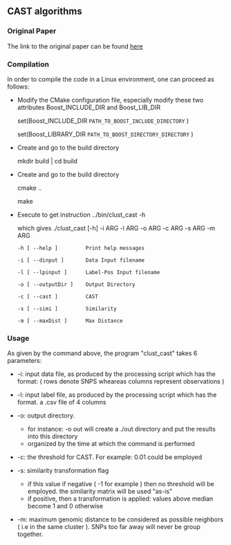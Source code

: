 ## CAST algorithms
### Original Paper

The link to the original paper can be found [here](http://citeseerx.ist.psu.edu/viewdoc/summary?doi=10.1.1.34.5341)


### Compilation

In order to compile the code in a Linux environment, one can proceed as follows:


* Modify the CMake configuration file, especially modify these two attributes Boost_INCLUDE_DIR and Boost_LIB_DIR

  set(Boost_INCLUDE_DIR `PATH_TO_BOOST_INCLUDE_DIRECTORY` )
  
  set(Boost_LIBRARY_DIR `PATH_TO_BOOST_DIRECTORY_DIRECTORY` )

* Create and go to the build directory
 
  mkdir build | cd build

* Create and go to the build directory

   cmake ..
   
   make
   
* Execute to get instruction
  ../bin/clust_cast -h

  which gives ./clust_cast [-h] -i ARG -l ARG -o ARG -c ARG -s ARG -m ARG 
  
   	  -h [ --help ]       	Print help messages

	  -i [ --dinput ]     	Data Input filename
	  
 	  -l [ --lpinput ]    	Label-Pos Input filename
 	  
	  -o [ --outputDir ]  	Output Directory
	  
	  -c [ --cast ]       	CAST
	  
	  -s [ --simi ]       	Similarity
	  
	  -m [ --maxDist ]    	Max Distance
	  

### Usage

As given by the command above, the program "clust_cast" takes  6 parameters:

* -i: input data file, as produced by the processing script which has the format: ( rows denote SNPS wheareas columns 
      represent observations )
* -l: input label file, as produced by the processing script which has the format. a .csv file of 4 columns
* -o: output directory. 

   * for instance: -o out will create a ./out directory and put the results into this directory
   * organized by the time at which the command is performed
   
* -c: the threshold for CAST. For example: 0.01 could be employed
* -s: similarity transformation flag
   * if this value if negative ( -1 for example ) then no threshold will be employed. the similarity matrix will be used "as-is"
   * if positive, then a transformation is applied: values above median become 1 and 0 otherwise
* -m: maximum genomic distance to be considered as possible neighbors ( i.e in the same cluster ). SNPs too far away will never
      be group together.
      
      
      
      
    
